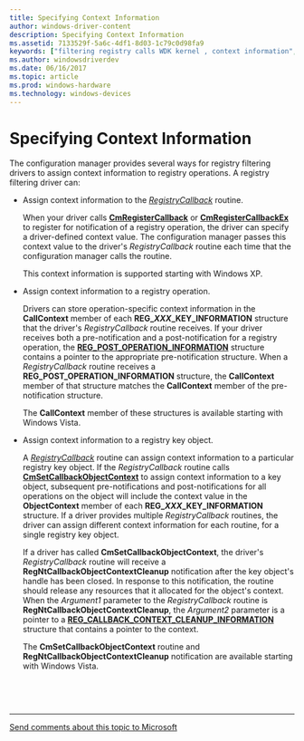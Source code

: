```yaml
---
title: Specifying Context Information
author: windows-driver-content
description: Specifying Context Information
ms.assetid: 7133529f-5a6c-4df1-8d03-1c79c0d98fa9
keywords: ["filtering registry calls WDK kernel , context information", "registry filtering drivers WDK kernel , context information", "context information", "context information WDK filter registry call"]
ms.author: windowsdriverdev
ms.date: 06/16/2017
ms.topic: article
ms.prod: windows-hardware
ms.technology: windows-devices
---
```


# Specifying Context Information


The configuration manager provides several ways for registry filtering drivers to assign context information to registry operations. A registry filtering driver can:

-   Assign context information to the [*RegistryCallback*](https://msdn.microsoft.com/library/windows/hardware/ff560903) routine.

    When your driver calls [**CmRegisterCallback**](https://msdn.microsoft.com/library/windows/hardware/ff541918) or [**CmRegisterCallbackEx**](https://msdn.microsoft.com/library/windows/hardware/ff541921) to register for notification of a registry operation, the driver can specify a driver-defined context value. The configuration manager passes this context value to the driver's *RegistryCallback* routine each time that the configuration manager calls the routine.

    This context information is supported starting with Windows XP.

-   Assign context information to a registry operation.

    Drivers can store operation-specific context information in the **CallContext** member of each **REG\_*XXX*\_KEY\_INFORMATION** structure that the driver's *RegistryCallback* routine receives. If your driver receives both a pre-notification and a post-notification for a registry operation, the [**REG\_POST\_OPERATION\_INFORMATION**](https://msdn.microsoft.com/library/windows/hardware/ff560971) structure contains a pointer to the appropriate pre-notification structure. When a *RegistryCallback* routine receives a **REG\_POST\_OPERATION\_INFORMATION** structure, the **CallContext** member of that structure matches the **CallContext** member of the pre-notification structure.

    The **CallContext** member of these structures is available starting with Windows Vista.

-   Assign context information to a registry key object.

    A [*RegistryCallback*](https://msdn.microsoft.com/library/windows/hardware/ff560903) routine can assign context information to a particular registry key object. If the *RegistryCallback* routine calls [**CmSetCallbackObjectContext**](https://msdn.microsoft.com/library/windows/hardware/ff541924) to assign context information to a key object, subsequent pre-notifications and post-notifications for all operations on the object will include the context value in the **ObjectContext** member of each **REG\_*XXX*\_KEY\_INFORMATION** structure. If a driver provides multiple *RegistryCallback* routines, the driver can assign different context information for each routine, for a single registry key object.

    If a driver has called **CmSetCallbackObjectContext**, the driver's *RegistryCallback* routine will receive a **RegNtCallbackObjectContextCleanup** notification after the key object's handle has been closed. In response to this notification, the routine should release any resources that it allocated for the object's context. When the *Argument1* parameter to the *RegistryCallback* routine is **RegNtCallbackObjectContextCleanup**, the *Argument2* parameter is a pointer to a [**REG\_CALLBACK\_CONTEXT\_CLEANUP\_INFORMATION**](https://msdn.microsoft.com/library/windows/hardware/ff560919) structure that contains a pointer to the context.

    The **CmSetCallbackObjectContext** routine and **RegNtCallbackObjectContextCleanup** notification are available starting with Windows Vista.

 

 


--------------------
[Send comments about this topic to Microsoft](mailto:wsddocfb@microsoft.com?subject=Documentation%20feedback%20%5Bkernel\kernel%5D:%20Specifying%20Context%20Information%20%20RELEASE:%20%286/14/2017%29&body=%0A%0APRIVACY%20STATEMENT%0A%0AWe%20use%20your%20feedback%20to%20improve%20the%20documentation.%20We%20don't%20use%20your%20email%20address%20for%20any%20other%20purpose,%20and%20we'll%20remove%20your%20email%20address%20from%20our%20system%20after%20the%20issue%20that%20you're%20reporting%20is%20fixed.%20While%20we're%20working%20to%20fix%20this%20issue,%20we%20might%20send%20you%20an%20email%20message%20to%20ask%20for%20more%20info.%20Later,%20we%20might%20also%20send%20you%20an%20email%20message%20to%20let%20you%20know%20that%20we've%20addressed%20your%20feedback.%0A%0AFor%20more%20info%20about%20Microsoft's%20privacy%20policy,%20see%20http://privacy.microsoft.com/default.aspx. "Send comments about this topic to Microsoft")


